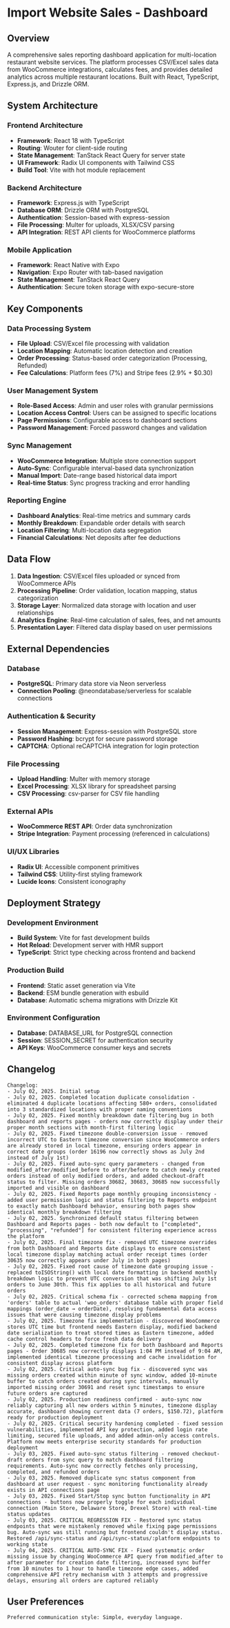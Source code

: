 # Import Website Sales - Dashboard

## Overview

A comprehensive sales reporting dashboard application for multi-location restaurant website services. The platform processes CSV/Excel sales data from WooCommerce integrations, calculates fees, and provides detailed analytics across multiple restaurant locations. Built with React, TypeScript, Express.js, and Drizzle ORM.

## System Architecture

### Frontend Architecture
- **Framework**: React 18 with TypeScript
- **Routing**: Wouter for client-side routing
- **State Management**: TanStack React Query for server state
- **UI Framework**: Radix UI components with Tailwind CSS
- **Build Tool**: Vite with hot module replacement

### Backend Architecture
- **Framework**: Express.js with TypeScript
- **Database ORM**: Drizzle ORM with PostgreSQL
- **Authentication**: Session-based with express-session
- **File Processing**: Multer for uploads, XLSX/CSV parsing
- **API Integration**: REST API clients for WooCommerce platforms

### Mobile Application
- **Framework**: React Native with Expo
- **Navigation**: Expo Router with tab-based navigation
- **State Management**: TanStack React Query
- **Authentication**: Secure token storage with expo-secure-store

## Key Components

### Data Processing System
- **File Upload**: CSV/Excel file processing with validation
- **Location Mapping**: Automatic location detection and creation
- **Order Processing**: Status-based order categorization (Processing, Refunded)
- **Fee Calculations**: Platform fees (7%) and Stripe fees (2.9% + $0.30)

### User Management System
- **Role-Based Access**: Admin and user roles with granular permissions
- **Location Access Control**: Users can be assigned to specific locations
- **Page Permissions**: Configurable access to dashboard sections
- **Password Management**: Forced password changes and validation

### Sync Management
- **WooCommerce Integration**: Multiple store connection support
- **Auto-Sync**: Configurable interval-based data synchronization
- **Manual Import**: Date-range based historical data import
- **Real-time Status**: Sync progress tracking and error handling

### Reporting Engine
- **Dashboard Analytics**: Real-time metrics and summary cards
- **Monthly Breakdown**: Expandable order details with search
- **Location Filtering**: Multi-location data segregation
- **Financial Calculations**: Net deposits after fee deductions

## Data Flow

1. **Data Ingestion**: CSV/Excel files uploaded or synced from WooCommerce APIs
2. **Processing Pipeline**: Order validation, location mapping, status categorization
3. **Storage Layer**: Normalized data storage with location and user relationships
4. **Analytics Engine**: Real-time calculation of sales, fees, and net amounts
5. **Presentation Layer**: Filtered data display based on user permissions

## External Dependencies

### Database
- **PostgreSQL**: Primary data store via Neon serverless
- **Connection Pooling**: @neondatabase/serverless for scalable connections

### Authentication & Security
- **Session Management**: Express-session with PostgreSQL store
- **Password Hashing**: bcrypt for secure password storage
- **CAPTCHA**: Optional reCAPTCHA integration for login protection

### File Processing
- **Upload Handling**: Multer with memory storage
- **Excel Processing**: XLSX library for spreadsheet parsing
- **CSV Processing**: csv-parser for CSV file handling

### External APIs
- **WooCommerce REST API**: Order data synchronization
- **Stripe Integration**: Payment processing (referenced in calculations)

### UI/UX Libraries
- **Radix UI**: Accessible component primitives
- **Tailwind CSS**: Utility-first styling framework
- **Lucide Icons**: Consistent iconography

## Deployment Strategy

### Development Environment
- **Build System**: Vite for fast development builds
- **Hot Reload**: Development server with HMR support
- **TypeScript**: Strict type checking across frontend and backend

### Production Build
- **Frontend**: Static asset generation via Vite
- **Backend**: ESM bundle generation with esbuild
- **Database**: Automatic schema migrations with Drizzle Kit

### Environment Configuration
- **Database**: DATABASE_URL for PostgreSQL connection
- **Session**: SESSION_SECRET for authentication security
- **API Keys**: WooCommerce consumer keys and secrets

## Changelog

```
Changelog:
- July 02, 2025. Initial setup
- July 02, 2025. Completed location duplicate consolidation - eliminated 4 duplicate locations affecting 580+ orders, consolidated into 3 standardized locations with proper naming conventions
- July 02, 2025. Fixed monthly breakdown date filtering bug in both dashboard and reports pages - orders now correctly display under their proper month sections with month-first filtering logic
- July 02, 2025. Fixed timezone double-conversion issue - removed incorrect UTC to Eastern timezone conversion since WooCommerce orders are already stored in local timezone, ensuring orders appear in correct date groups (order 16196 now correctly shows as July 2nd instead of July 1st)
- July 02, 2025. Fixed auto-sync query parameters - changed from modified_after/modified_before to after/before to catch newly created orders instead of only modified orders, and added checkout-draft status to filter. Missing orders 30682, 30683, 30685 now successfully imported and visible on dashboard
- July 02, 2025. Fixed Reports page monthly grouping inconsistency - added user permission logic and status filtering to Reports endpoint to exactly match Dashboard behavior, ensuring both pages show identical monthly breakdown filtering
- July 02, 2025. Synchronized default status filtering between Dashboard and Reports pages - both now default to ["completed", "processing", "refunded"] for consistent filtering experience across the platform
- July 02, 2025. Final timezone fix - removed UTC timezone overrides from both Dashboard and Reports date displays to ensure consistent local timezone display matching actual order receipt times (order 30635 now correctly appears under July in both pages)
- July 02, 2025. Fixed root cause of timezone date grouping issue - replaced toISOString() with local date formatting in backend monthly breakdown logic to prevent UTC conversion that was shifting July 1st orders to June 30th. This fix applies to all historical and future orders
- July 02, 2025. Critical schema fix - corrected schema mapping from 'orders' table to actual 'woo_orders' database table with proper field mappings (order_date → orderDate), resolving fundamental data access issues that were causing timezone display problems
- July 02, 2025. Timezone fix implementation - discovered WooCommerce stores UTC time but frontend needs Eastern display, modified backend date serialization to treat stored times as Eastern timezone, added cache control headers to force fresh data delivery
- July 02, 2025. Completed timezone fix for both Dashboard and Reports pages - Order 30685 now correctly displays 1:04 PM instead of 9:04 AM, implemented identical timezone processing and cache invalidation for consistent display across platform
- July 02, 2025. Critical auto-sync bug fix - discovered sync was missing orders created within minute of sync window, added 10-minute buffer to catch orders created during sync intervals, manually imported missing order 30691 and reset sync timestamps to ensure future orders are captured
- July 02, 2025. Production readiness confirmed - auto-sync now reliably capturing all new orders within 5 minutes, timezone display accurate, dashboard showing current data (7 orders, $150.72), platform ready for production deployment
- July 02, 2025. Critical security hardening completed - fixed session vulnerabilities, implemented API key protection, added login rate limiting, secured file uploads, and added admin-only access controls. Platform now meets enterprise security standards for production deployment
- July 03, 2025. Fixed auto-sync status filtering - removed checkout-draft orders from sync query to match dashboard filtering requirements. Auto-sync now correctly fetches only processing, completed, and refunded orders
- July 03, 2025. Removed duplicate sync status component from dashboard at user request - sync monitoring functionality already exists in API connections page
- July 03, 2025. Fixed Start/Stop sync button functionality in API connections - buttons now properly toggle for each individual connection (Main Store, Delaware Store, Drexel Store) with real-time status updates
- July 03, 2025. CRITICAL REGRESSION FIX - Restored sync status endpoints that were mistakenly removed while fixing page permissions bug. Auto-sync was still running but frontend couldn't display status. Restored /api/sync-status and /api/sync-status/:platform endpoints to working state
- July 04, 2025. CRITICAL AUTO-SYNC FIX - Fixed systematic order missing issue by changing WooCommerce API query from modified_after to after parameter for creation date filtering, increased sync buffer from 10 minutes to 1 hour to handle timezone edge cases, added comprehensive API retry mechanism with 3 attempts and progressive delays, ensuring all orders are captured reliably
```

## User Preferences

```
Preferred communication style: Simple, everyday language.
```